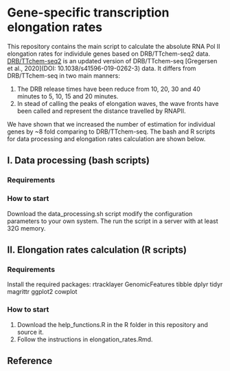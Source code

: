 # Gene-specific transcription elongation rates

This repository contains the main script to calculate the absolute RNA Pol II elongation rates for individule genes based on DRB/TTchem-seq2 data.
[DRB/TTchem-seq2]() is an updated version of DRB/TTchem-seq [Gregersen et al., 2020](DOI: 10.1038/s41596-019-0262-3) data. It differs from DRB/TTchem-seq in two main manners:

1. The DRB release times have been reduce from 10, 20, 30 and 40 minutes to 5, 10, 15 and 20 minutes.
2. In stead of calling the peaks of elongation waves, the wave fronts have been called and represent the distance travelled by RNAPII.

We have shown that we increased the number of estimation for individual genes by ~8 fold comparing to DRB/TTchem-seq. The bash and R scripts for data processing and elongation rates calculation are shown below.

## I. Data processing (bash scripts)

### Requirements

### How to start

Download the data_processing.sh script modify the configuration parameters to your own system. The run the script in a server with at least 32G memory.


## II. Elongation rates calculation (R scripts)

### Requirements

Install the required packages:
     rtracklayer
     GenomicFeatures
     tibble
     dplyr
     tidyr
     magrittr
     ggplot2
     cowplot

### How to start 

1.  Download the help_functions.R in the R folder in this repository and source it.
2.  Follow the instructions in elongation_rates.Rmd.
 

## Reference 



